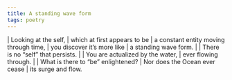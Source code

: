 ```yaml
---
title: A standing wave form
tags: poetry
---
```


| Looking at the self, 
| which at first appears to be
| a constant entity moving through time,
| you discover it’s more like
| a standing wave form.
| 
| There is no “self” that persists.
| 
| You are actualized by the water,
| ever flowing through.
| 
| What is there to “be” enlightened?
| Nor does the Ocean ever cease
| its surge and flow.
